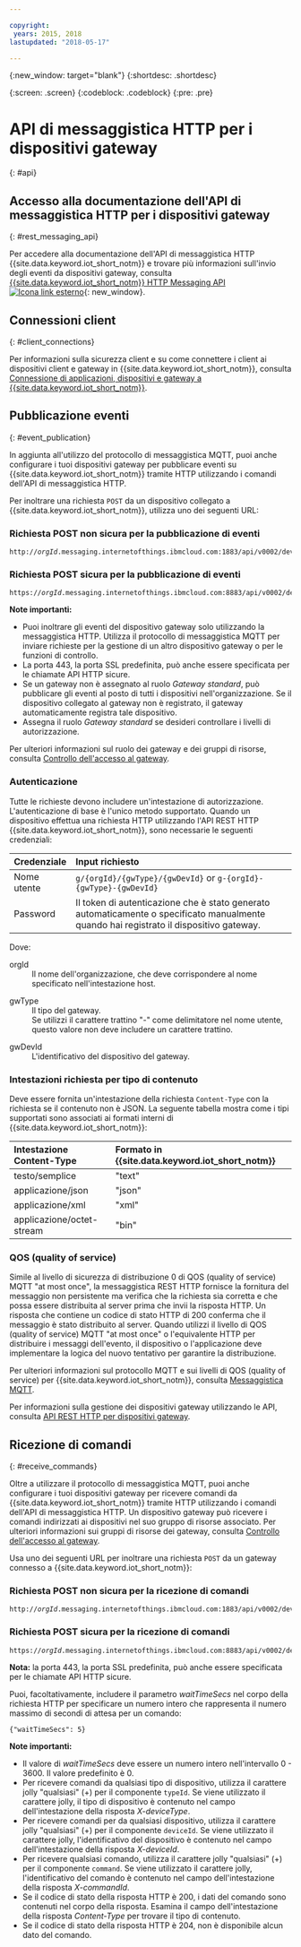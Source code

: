 ```yaml
---

copyright:
 years: 2015, 2018
lastupdated: "2018-05-17"

---
```


{:new_window: target="blank"}
{:shortdesc: .shortdesc}

{:screen: .screen}
{:codeblock: .codeblock}
{:pre: .pre}

# API di messaggistica HTTP per i dispositivi gateway
{: #api}

## Accesso alla documentazione dell'API di messaggistica HTTP per i dispositivi gateway
{: #rest_messaging_api}

Per accedere alla documentazione dell'API di messaggistica HTTP {{site.data.keyword.iot_short_notm}} e trovare più informazioni sull'invio degli eventi da dispositivi gateway, consulta [{{site.data.keyword.iot_short_notm}} HTTP Messaging API ![Icona link esterno](../../../icons/launch-glyph.svg)](https://docs.internetofthings.ibmcloud.com/apis/swagger/v0002/http-messaging.html){: new_window}.


## Connessioni client
{: #client_connections}

Per informazioni sulla sicurezza client e su come connettere i client ai dispositivi client e gateway in {{site.data.keyword.iot_short_notm}}, consulta [Connessione di applicazioni, dispositivi e gateway a {{site.data.keyword.iot_short_notm}}](../reference/security/connect_devices_apps_gw.html).


## Pubblicazione eventi
{: #event_publication}

In aggiunta all'utilizzo del protocollo di messaggistica MQTT, puoi anche configurare i tuoi dispositivi gateway per pubblicare eventi su {{site.data.keyword.iot_short_notm}} tramite HTTP utilizzando i comandi dell'API di messaggistica HTTP.

Per inoltrare una richiesta ``POST`` da un dispositivo collegato a {{site.data.keyword.iot_short_notm}}, utilizza uno dei seguenti URL:

### Richiesta POST non sicura per la pubblicazione di eventi

<pre class="pre"><code class="hljs">http://<var class="keyword varname">orgId</var>.messaging.internetofthings.ibmcloud.com:1883/api/v0002/device/types/<var class="keyword varname">typeId</var>/devices/<var class="keyword varname">deviceId</var>/events/<var class="keyword varname">eventId</var></code></pre>

### Richiesta POST sicura per la pubblicazione di eventi

<pre class="pre"><code class="hljs">https://<var class="keyword varname">orgId</var>.messaging.internetofthings.ibmcloud.com:8883/api/v0002/device/types/<var class="keyword varname">typeId</var>/devices/<var class="keyword varname">deviceId</var>/events/<var class="keyword varname">eventId</var></code></pre>

**Note importanti:**
- Puoi inoltrare gli eventi del dispositivo gateway solo utilizzando la messaggistica HTTP. Utilizza il protocollo di messaggistica MQTT per inviare richieste per la gestione di un altro dispositivo gateway o per le funzioni di controllo.
- La porta 443, la porta SSL predefinita, può anche essere specificata per le chiamate API HTTP sicure.
- Se un gateway non è assegnato al ruolo *Gateway standard*, può pubblicare gli eventi al posto di tutti i dispositivi nell'organizzazione. Se il dispositivo collegato al gateway non è registrato, il gateway automaticamente registra tale dispositivo.
- Assegna il ruolo *Gateway standard* se desideri controllare i livelli di autorizzazione.

Per ulteriori informazioni sul ruolo dei gateway e dei gruppi di risorse, consulta [Controllo dell'accesso al gateway](../gateways/gateway-access-control.html).

### Autenticazione

Tutte le richieste devono includere un'intestazione di autorizzazione. L'autenticazione di base è l'unico metodo supportato. Quando un dispositivo effettua una richiesta HTTP utilizzando l'API REST HTTP {{site.data.keyword.iot_short_notm}}, sono necessarie le seguenti credenziali:

|Credenziale|Input richiesto|
|:---|:---|
|Nome utente| `g/{orgId}/{gwType}/{gwDevId}` or `g-{orgId}-{gwType}-{gwDevId}`
|Password| Il token di autenticazione che è stato generato automaticamente o specificato manualmente quando hai registrato il dispositivo gateway.

Dove:

<dl>
<dt>orgId</dt>  
<dd>Il nome dell'organizzazione, che deve corrispondere al nome specificato nell'intestazione host.</dd>

<p></p>
<dt>gwType</dt>  
<dd>Il tipo del gateway. </dd>
<dd>Se utilizzi il carattere trattino "-" come delimitatore nel nome utente, questo valore non deve includere un carattere trattino. </dd>
<p></p>
<dt>gwDevId</dt>  
<dd>L'identificativo del dispositivo del gateway. </dd>
</dl>


### Intestazioni richiesta per tipo di contenuto

Deve essere fornita un'intestazione della richiesta `Content-Type` con la richiesta se il contenuto non è JSON. La seguente tabella mostra come i tipi supportati sono associati ai formati interni di {{site.data.keyword.iot_short_notm}}:

|Intestazione Content-Type|Formato in {{site.data.keyword.iot_short_notm}}|
|:---|:---|
|testo/semplice|"text"
|applicazione/json| "json"
|applicazione/xml | "xml"
|applicazione/octet-stream|"bin"

### QOS (quality of service)

Simile al livello di sicurezza di distribuzione 0 di QOS (quality of service) MQTT "at most once", la messaggistica REST HTTP fornisce la fornitura del messaggio non persistente ma verifica che la richiesta sia corretta e che possa essere distribuita al server prima che invii la risposta HTTP. Un risposta che contiene un codice di stato HTTP di 200 conferma che il messaggio è stato distribuito al server. Quando utilizzi il livello di QOS (quality of service) MQTT "at most once" o l'equivalente HTTP per distribuire i messaggi dell'evento, il dispositivo o l'applicazione deve implementare la logica del nuovo tentativo per garantire la distribuzione.

Per ulteriori informazioni sul protocollo MQTT e sui livelli di QOS (quality of service) per {{site.data.keyword.iot_short_notm}}, consulta [Messaggistica MQTT](../reference/mqtt/index.html).

Per informazioni sulla gestione dei dispositivi gateway utilizzando le API, consulta [API REST HTTP per dispositivi gateway](../gateways/gw_api.html).

## Ricezione di comandi
{: #receive_commands}

Oltre a utilizzare il protocollo di messaggistica MQTT, puoi anche configurare i tuoi dispositivi gateway per ricevere comandi da {{site.data.keyword.iot_short_notm}} tramite HTTP utilizzando i comandi dell'API di messaggistica HTTP. Un dispositivo gateway può ricevere i comandi indirizzati ai dispositivi nel suo gruppo di risorse associato. Per ulteriori informazioni sui gruppi di risorse dei gateway, consulta [Controllo dell'accesso al gateway](../gateways/gateway-access-control.html).

Usa uno dei seguenti URL per inoltrare una richiesta ``POST`` da un gateway connesso a {{site.data.keyword.iot_short_notm}}:

### Richiesta POST non sicura per la ricezione di comandi

<pre class="pre"><code class="hljs">http://<var class="keyword varname">orgId</var>.messaging.internetofthings.ibmcloud.com:1883/api/v0002/device/types/<var class="keyword varname">typeId</var>/devices/<var class="keyword varname">deviceId</var>/commands/<var class="keyword varname">command</var>/request</code></pre>

### Richiesta POST sicura per la ricezione di comandi

<pre class="pre"><code class="hljs">https://<var class="keyword varname">orgId</var>.messaging.internetofthings.ibmcloud.com:8883/api/v0002/device/types/<var class="keyword varname">typeId</var>/devices/<var class="keyword varname">deviceId</var>/commands/<var class="keyword varname">command</var>/request</code></pre>

**Nota:** la porta 443, la porta SSL predefinita, può anche essere specificata per le chiamate API HTTP sicure.

Puoi, facoltativamente, includere il parametro *waitTimeSecs* nel corpo della richiesta HTTP per specificare un numero intero che rappresenta il numero massimo di secondi di attesa per un comando:
<pre class="pre"><code class="hljs">{"waitTimeSecs": 5} </code></pre>


**Note importanti:**
- Il valore di *waitTimeSecs* deve essere un numero intero nell'intervallo 0 - 3600. Il valore predefinito è 0.
- Per ricevere comandi da qualsiasi tipo di dispositivo, utilizza il carattere jolly "qualsiasi" (+) per il componente `typeId`. Se viene utilizzato il carattere jolly, il tipo di dispositivo è contenuto nel campo dell'intestazione della risposta *X-deviceType*.
- Per ricevere comandi per da qualsiasi dispositivo, utilizza il carattere jolly "qualsiasi" (+) per il componente `deviceId`. Se viene utilizzato il carattere jolly, l'identificativo del dispositivo è contenuto nel campo dell'intestazione della risposta *X-deviceId*.
- Per ricevere qualsiasi comando, utilizza il carattere jolly "qualsiasi" (+) per il componente `command`. Se viene utilizzato il carattere jolly, l'identificativo del comando è contenuto nel campo dell'intestazione della risposta *X-commandId*.
- Se il codice di stato della risposta HTTP è 200, i dati del comando sono contenuti nel corpo della risposta. Esamina il campo dell'intestazione della risposta *Content-Type* per trovare il tipo di contenuto.
- Se il codice di stato della risposta HTTP è 204, non è disponibile alcun dato del comando.
